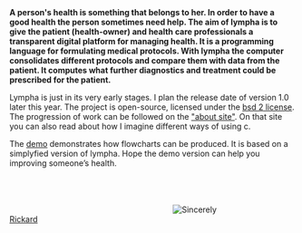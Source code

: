 

<script>
document.getElementById( "indexsmall").style.backgroundColor="#EFAB00";
document.getElementById( "indextext").style.color="#000000";
document.getElementById( "index").className="menu2active";
</script>

<span style="font-weight:bold;">
A person's health is something that belongs to her. In order to have a good health the person sometimes need help. The aim of  <span class="sc">lympha</span> is to give the patient (health-owner) and health care professionals a transparent digital platform for managing health. It is a programming language for formulating medical protocols. With <span class="sc">lympha</span> the computer consolidates different protocols and compare them with data from the patient. It computes what further diagnostics and treatment could be prescribed for the patient.</span>

<span class="sc">Lympha</span> is just in its very early stages. I plan the release date of version 1.0 later this year. The project is open-source, licensed under the <a href="http://opensource.org/licenses/BSD-2-Clause"><span class="sc">bsd 2</span> license</a>. The progression of work can be followed on the <a href="about.md">"about site"</a>. On that site you can also read about how I imagine different ways of using c.

The <a href="http://rickardhultgren.github.io/lympha/demo">demo</a> demonstrates how flowcharts can be produced. It is  based on a simplyfied version of <span class="sc">lympha</span>. Hope the demo version can help you improving someone’s health. 

<br><br><br>
<a href="https://github.com/RickardHultgren"><img src="https://avatars3.githubusercontent.com/u/16224494?v=3&s=80" style="float:left;margin-left:30vw;" /></a>Sincerely<br><a href="https://github.com/RickardHultgren">Rickard</a>
<br> <br> <br>
